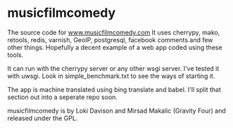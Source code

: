 musicfilmcomedy
===============

The source code for www.musicfilmcomedy.com It uses cherrypy, mako, retools, redis, varnish, GeoIP, postgresql, facebook comments and few other things. Hopefully a decent example of a web app coded using these tools. 

It can run with the cherrypy server or any other wsgi server. I've tested it with uwsgi. Look in simple_benchmark.txt to see the ways of starting it. 

The app is machine translated using bing translate and babel. I'll split that section out into a seperate repo soon. 

musicfilmcomedy is by Loki Davison and Mirsad Makalic (Gravity Four) and released under the GPL.
